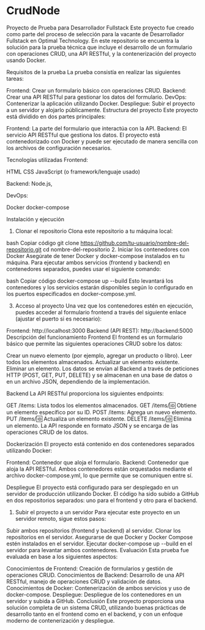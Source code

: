 # CrudNode

Proyecto de Prueba para Desarrollador Fullstack
Este proyecto fue creado como parte del proceso de selección para la vacante de Desarrollador Fullstack en Optimal Technology. En este repositorio se encuentra la solución para la prueba técnica que incluye el desarrollo de un formulario con operaciones CRUD, una API RESTful, y la contenerización del proyecto usando Docker.

Requisitos de la prueba
La prueba consistía en realizar las siguientes tareas:

Frontend: Crear un formulario básico con operaciones CRUD.
Backend: Crear una API RESTful para gestionar los datos del formulario.
DevOps: Contenerizar la aplicación utilizando Docker.
Despliegue: Subir el proyecto a un servidor y alojarlo públicamente.
Estructura del proyecto
Este proyecto está dividido en dos partes principales:

Frontend: La parte del formulario que interactúa con la API.
Backend: El servicio API RESTful que gestiona los datos.
El proyecto está contenedorizado con Docker y puede ser ejecutado de manera sencilla con los archivos de configuración necesarios.

Tecnologías utilizadas
Frontend:

HTML
CSS
JavaScript (o framework/lenguaje usado)

Backend:
Node.js, 

DevOps:

Docker
docker-compose

Instalación y ejecución
1. Clonar el repositorio
Clona este repositorio a tu máquina local:

bash
Copiar código
git clone https://github.com/tu-usuario/nombre-del-repositorio.git
cd nombre-del-repositorio
2. Iniciar los contenedores con Docker
Asegúrate de tener Docker y docker-compose instalados en tu máquina. Para ejecutar ambos servicios (frontend y backend) en contenedores separados, puedes usar el siguiente comando:

bash
Copiar código
docker-compose up --build
Esto levantará los contenedores y los servicios estarán disponibles según lo configurado en los puertos especificados en docker-compose.yml.

3. Acceso al proyecto
Una vez que los contenedores estén en ejecución, puedes acceder al formulario frontend a través del siguiente enlace (ajustar el puerto si es necesario):

Frontend: http://localhost:3000
Backend (API REST): http://backend:5000
Descripción del funcionamiento
Frontend
El frontend es un formulario básico que permite las siguientes operaciones CRUD sobre los datos:

Crear un nuevo elemento (por ejemplo, agregar un producto o libro).
Leer todos los elementos almacenados.
Actualizar un elemento existente.
Eliminar un elemento.
Los datos se envían al Backend a través de peticiones HTTP (POST, GET, PUT, DELETE) y se almacenan en una base de datos o en un archivo JSON, dependiendo de la implementación.

Backend
La API RESTful proporciona los siguientes endpoints:

GET /items: Lista todos los elementos almacenados.
GET /items/:id: Obtiene un elemento específico por su ID.
POST /items: Agrega un nuevo elemento.
PUT /items/:id: Actualiza un elemento existente.
DELETE /items/:id: Elimina un elemento.
La API responde en formato JSON y se encarga de las operaciones CRUD de los datos.

Dockerización
El proyecto está contenido en dos contenedores separados utilizando Docker:

Frontend: Contenedor que aloja el formulario.
Backend: Contenedor que aloja la API RESTful.
Ambos contenedores están orquestados mediante el archivo docker-compose.yml, lo que permite que se comuniquen entre sí.

Despliegue
El proyecto está configurado para ser desplegado en un servidor de producción utilizando Docker. El código ha sido subido a GitHub en dos repositorios separados: uno para el frontend y otro para el backend.

1. Subir el proyecto a un servidor
Para ejecutar este proyecto en un servidor remoto, sigue estos pasos:

Subir ambos repositorios (frontend y backend) al servidor.
Clonar los repositorios en el servidor.
Asegurarse de que Docker y Docker Compose estén instalados en el servidor.
Ejecutar docker-compose up --build en el servidor para levantar ambos contenedores.
Evaluación
Esta prueba fue evaluada en base a los siguientes aspectos:

Conocimientos de Frontend: Creación de formularios y gestión de operaciones CRUD.
Conocimientos de Backend: Desarrollo de una API RESTful, manejo de operaciones CRUD y validación de datos.
Conocimientos de Docker: Contenerización de ambos servicios y uso de docker-compose.
Despliegue: Despliegue de los contenedores en un servidor y subida a GitHub.
Conclusión
Este proyecto proporciona una solución completa de un sistema CRUD, utilizando buenas prácticas de desarrollo tanto en el frontend como en el backend, y con un enfoque moderno de contenerización y despliegue.

